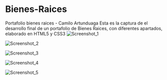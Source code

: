 # Bienes-Raices
Portafolio bienes raices - Camilo Artunduaga
Esta es la  captura de el desarrollo final de un portafolio de Bienes Raices, con diferentes apartados, elaborado en HTML5 y CSS3
![Screenshot_1](https://user-images.githubusercontent.com/72776738/116288444-26ce9c00-a757-11eb-8423-4c2d53b4ae34.png)

![Screenshot_2](https://user-images.githubusercontent.com/72776738/116288560-41a11080-a757-11eb-9b47-5ec01d2edaba.png)

![Screenshot_3](https://user-images.githubusercontent.com/72776738/116288646-57163a80-a757-11eb-875e-2321f6d1beb6.png)

![Screenshot_4](https://user-images.githubusercontent.com/72776738/116288729-6ac1a100-a757-11eb-8f92-4c1d2227eaf1.png)

![Screenshot_5](https://user-images.githubusercontent.com/72776738/116288806-7f9e3480-a757-11eb-8d15-affceec7d528.png)
